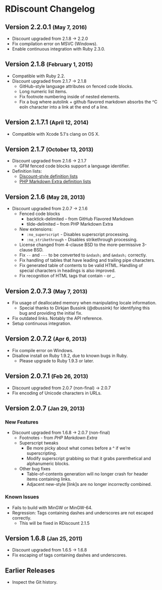 # RDiscount Changelog

## Version 2.2.0.1 <small>(May 7, 2016)</small>

* Discount upgraded from 2.1.8 -> 2.2.0
* Fix compilation error on MSVC (Windows).
* Enable continuous integration with Ruby 2.3.0.

## Version 2.1.8 <small>(February 1, 2015)</small>

* Compatible with Ruby 2.2.
* Discount upgraded from 2.1.7 -> 2.1.8
    * GitHub-style language attributes on fenced code blocks.
    * Long numeric list items.
    * Fix footnote numbering inside of nested elements.
    * Fix a bug where autolink + github flavored markdown absorbs the ^C eoln character into a link at the end of a line.

## Version 2.1.7.1 <small>(April 12, 2014)</small>

* Compatible with Xcode 5.1's clang on OS X.

## Version 2.1.7 <small>(October 13, 2013)</small>

* Discount upgraded from 2.1.6 -> 2.1.7
    * GFM fenced code blocks support a language identifier.
* Definition lists:
    * [Discount-style definition lists](http://www.pell.portland.or.us/~orc/Code/discount/#dl)
    * [PHP Markdown Extra definition lists](http://michelf.ca/projects/php-markdown/extra/#def-list)

## Version 2.1.6 <small>(May 28, 2013)</small>

* Discount upgraded from 2.0.7 -> 2.1.6
    * Fenced code blocks
        * backtick-delimited – from GitHub Flavored Markdown
        * tilde-delimited – from PHP Markdown Extra
    * New extensions:
        * `:no_superscript` - Disables superscript processing.
        * `:no_strikethrough` - Disables strikethrough processing.
    * License changed from 4-clause BSD to the more-permissive 3-clause BSD.
    * Fix `--` and `---` to be converted to `&ndash;` and `&mdash;` correctly.
    * Fix handling of tables that have leading and trailing pipe characters.
    * Fix generated table of contents to be valid HTML.
      Handling of special characters in headings is also improved.
    * Fix recognition of HTML tags that contain - or _.

## Version 2.0.7.3 <small>(May 7, 2013)</small>

* Fix usage of deallocated memory when manipulating locale information.
    * Special thanks to Dirkjan Bussink (@dbussink) for identifying this bug and providing the initial fix.
* Fix outdated links. Notably the API reference.
* Setup continuous integration.

## Version 2.0.7.2 <small>(Apr 6, 2013)</small>

* Fix compile error on Windows.
* Disallow install on Ruby 1.9.2, due to known bugs in Ruby.
    * Please upgrade to Ruby 1.9.3 or later.

## Version 2.0.7.1 <small>(Feb 26, 2013)</small>

* Discount upgraded from 2.0.7 (non-final) -> 2.0.7
* Fix encoding of Unicode characters in URLs.

## Version 2.0.7 <small>(Jan 29, 2013)</small>

### New Features

* Discount upgraded from 1.6.8 -> 2.0.7 (non-final)
    * Footnotes - from *PHP Markdown Extra*
    * Superscript tweaks
        * Be more picky about what comes before a ^ if we’re superscripting.
        * Modify superscript grabbing so that it grabs parenthetical and alphanumeric blocks.
    * Other bug fixes
        * Table-of-contents generation will no longer crash for header items containing links.
        * Adjacent new-style [link]s are no longer incorrectly combined.

### Known Issues

* Fails to build with MinGW or MinGW-64.
* Regression: Tags containing dashes and underscores are not escaped correctly.
    * This will be fixed in RDiscount 2.1.5

## Version 1.6.8 <small>(Jan 25, 2011)</small>

* Discount upgraded from 1.6.5 -> 1.6.8
* Fix escaping of tags containing dashes and underscores.

## Earlier Releases

* Inspect the Git history.
